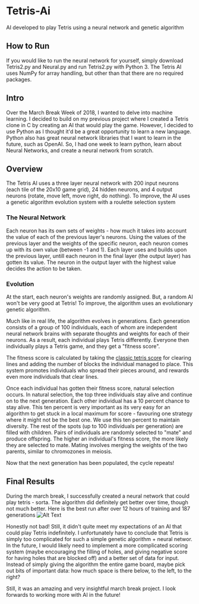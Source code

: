 # Tetris-Ai
AI developed to play Tetris using a neural network and genetic algorithm

## How to Run
If you would like to run the neural network for yourself, simply download Tetris2.py and Neural.py and run Tetris2.py with Python 3. The Tetris AI uses NumPy for array handling, but other than that there are no required packages.

## Intro
Over the March Break Week of 2018, I wanted to delve into machine learning.
I decided to build on my previous project where I created a Tetris clone in C by creating an AI that would play the game. However, I decided to use Python as I thought it'd be a great opportunity to learn a new language. Python also has great neural network libraries that I want to learn in the future, such as OpenAI. So, I had one week to learn python, learn about Neural Networks, and create a neural network from scratch.

## Overview
The Tetris AI uses a three layer neural network with 200 input neurons (each tile of the 20x10 game grid), 24 hidden neurons, and 4 output neurons (rotate, move left, move right, do nothing). To improve, the AI uses a genetic algorithm evolution system with a roulette selection system

### The Neural Network
Each neuron has its own sets of weights - how much it takes into account the value of each of the previous layer's neurons. Using the values of the previous layer and the weights of the specific neuron, each neuron comes up with its own value (between -1 and 1). Each layer  uses and builds upon the previous layer, untill each neuron in the final layer (the output layer) has gotten its value. The neuron in the output layer with the highest value decides the action to be taken.

### Evolution
At the start, each neuron's weights are randomly assigned. But, a random AI won't be very good at Tetris! To improve, the algorithm uses an evolutionary genetic algorithm.

Much like in real life, the algorithm evolves in generations. Each generation consists of a group of 100 individuals, each of whom are independent neural network brains with separate thoughts and weights for each of their neurons. As a result, each individual plays Tetris differently. Everyone then individually plays a Tetris game, and they get a "fitness score".

The fitness score is calculated by taking the [classic tetris score](http://tetris.wikia.com/wiki/Scoring) for clearing lines and adding the number of blocks the individual managed to place. This system promotes individuals who spread their pieces around, and rewards even more individuals that clear lines.

Once each individual has gotten their fitness score, natural selection occurs. In natural selection, the top three individuals stay alive and continue on to the next generation. Each other individual has a 10 percent chance to stay alive. This ten percent is very important as its very easy for an algorithm to get stuck in a local maximum for score - favouring one strategy where it might not be the best one. We use this ten percent to maintain diversity. The rest of the spots (up to 100 individuals per generation) are filled with children. Pairs of individuals are randomly selected to "mate" and produce offspring. The higher an individual's fitness score, the more likely they are selected to mate. Mating involves merging the weights of the two parents, similar to chromozones in meiosis.

Now that the next generation has been populated, the cycle repeats!

## Final Results
During the march break, I successfully created a neural network that could play tetris - sorta. The algorithm did definitely get better over time, though not much better. Here is the best run after over 12 hours of training and 187 generations
![Alt Text](https://media.giphy.com/media/45eLUMADLV3WTXzyIb/giphy.gif)

Honestly not bad! Still, it didn't quite meet my expectations of an AI that could play Tetris indefinitely. I unfortunately have to conclude that Tetris is simply too complicated for such a simple genetic algorithm + neural networ. In the future, I would likely need to implement a more complicated scoring system (maybe encouraging the filling of holes, and giving negative score for having holes that are blocked off) and a better set of data for input. Instead of simply giving the algorithm the entire game board, maybe pick out bits of important data: how much space is there below, to the left, to the right?

Still, it was an amazing and very insightful march break project. I look forwards to working more with AI in the future!
